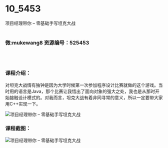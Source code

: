 # 10_5453
项目经理带你 – 零基础手写坦克大战
<br/></br>
<h3>微:mukewang8 资源编号：525453</h3>
<br/></br>
<h3>课程介绍：</h3>
<p>对坦克大战情有独钟是因为大学时候第一次参加程序设计比赛就做的这个游戏。当时用的语言是Java，那个比赛让我悟出了面向对象的强大之处，我也是从那时开始接触设计模式的。对我而言，坦克大战有着非同寻常的意义，所以一定要带大家用<a title="查看与 C 相关的文章" target="_blank">C</a>++实现一下。</p>
<p><img src="https://www.ko996.com/wp-content/uploads/img/2019/06/1-79-300x149.png" alt="项目经理带你 – 零基础手写坦克大战"></p>
<h3>课程截图：</h3>
<p><img src="https://www.ko996.com/wp-content/uploads/img/2019/06/2-77.png" alt="项目经理带你 – 零基础手写坦克大战"></p>
<p>&nbsp;</p>
